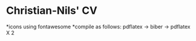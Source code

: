 # Christian-Nils' CV

*icons using fontawesome
*compile as follows:
pdflatex -> biber -> pdflatex X 2

